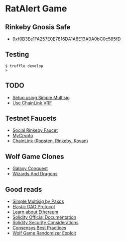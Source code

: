 RatAlert Game
==============

## Rinkeby Gnosis Safe

- [0xf0B3Ee1FA257E0E7816DA1A6E13A0A0bC0c585fD](https://gnosis-safe.io/app/rin:0xf0B3Ee1FA257E0E7816DA1A6E13A0A0bC0c585fD/)


## Testing

    $ truffle develop
    > 


## TODO

- [Setup using Simple Multisig](https://github.com/paxosglobal/simple-multisig/)
- [Use ChainLink VRF](https://docs.chain.link/docs/get-a-random-number/)

## Testnet Faucets

- [Social Rinkeby Faucet](https://faucet.rinkeby.io/)
- [MyCrypto](https://app.mycrypto.com/faucet)
- [ChainLink (Ropsten, Rinkeby, Kovan)](https://faucets.chain.link/rinkeby)

## Wolf Game Clones

- [Galaxy Conquest](https://www.galacticconquestgame.net/wp)
- [Wizards And Dragons](https://wnd.game/game)

## Good reads

- [Simple Multisig by Paxos](https://paxos.com/2021/03/23/simple-multisig-how-it-works-and-why-its-awesome/)
- [Elastic DAO Protocol](https://docs.elasticdao.org/)
- [Learn about Ethereum](https://ethereum.org/en/learn/)
- [Solidity Official Documentation](https://docs.soliditylang.org/en/latest/introduction-to-smart-contracts.html)
- [Solidity Security Considerations](https://docs.soliditylang.org/en/latest/security-considerations.html)
- [Consensys Best Practices](https://consensys.github.io/smart-contract-best-practices/)
- [Wolf Game Randomizer Exploit](https://gist.github.com/alcibiadeseth)
